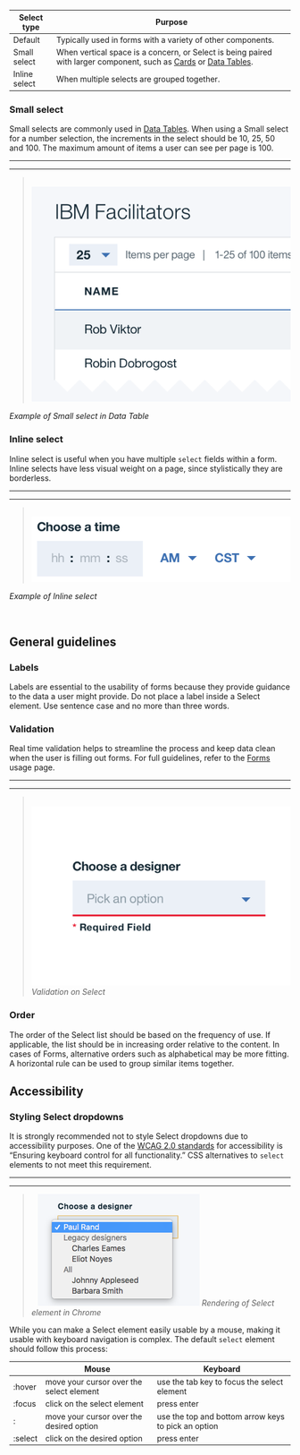| Select type      | Purpose                                                                                                                                                                                                                                                          |
|------------------|------------------------------------------------------------------------------------------------------------------------------------------------------------------------------------------------------------------------------------------------------------------|
| Default          | Typically used in forms with a variety of other components.                                                                                                                                                                                                                    |
| Small select        | When vertical space is a concern, or Select is being paired with larger component, such as [Cards](/components/cards) or [Data Tables](/components/data-table).                                                                                                                                                                                                                               |
| Inline select | When multiple selects are grouped together.                                                                                                                          |

### Small select
Small selects are commonly used in [Data Tables](/components/data-table). When using a Small select for a number selection, the increments in the select should be 10, 25, 50 and 100. The maximum amount of items a user can see per page is 100.

---
***
> 
![example of Small select in Data Table](images/select-usage-3.png)

_Example of Small select in Data Table_

### Inline select
Inline select is useful when you have multiple `select` fields within a form. Inline selects have less visual weight on a page, since stylistically they are borderless.

---
***
> 
![example of inline select](images/select-usage-4.png)

_Example of Inline select_

<br>

## General guidelines

### Labels

Labels are essential to the usability of forms because they provide guidance to the data a user might provide. Do not place a label inside a Select element. Use sentence case and no more than three words.

### Validation

Real time validation helps to streamline the process and keep data clean when the user is filling out forms. For full guidelines, refer to the [Forms](/components/form) usage page.

---
***
> 
![validation on select element](images/select-usage-1.png)
_Validation on Select_

### Order

The order of the Select list should be based on the frequency of use. If applicable, the list should be in increasing order relative to the content. In cases of Forms, alternative orders such as alphabetical may be more fitting. A horizontal rule can be used to group similar items together.



## Accessibility

### Styling Select dropdowns

It is strongly recommended not to style Select dropdowns due to accessibility purposes.
One of the <a href="https://www.w3.org/TR/WCAG20-TECHS/G202.html" target=blank>WCAG 2.0 standards</a> for accessibility is “Ensuring keyboard control for all functionality.” CSS alternatives to `select` elements to not meet this requirement.

---
***
> 
![Select element rendered in Chrome](images/select-usage-2.png)
_Rendering of Select element in Chrome_


While you can make a Select element easily usable by a mouse, making it usable with keyboard navigation is complex. The default `select` element should follow this process:

|         | Mouse                                    | Keyboard                                            |
|---------|------------------------------------------|-----------------------------------------------------|
| :hover  | move your cursor over the select element | use the tab key to focus the select element         |
| :focus  | click on the select element              | press enter                                         |
| :       | move your cursor over the desired option | use the top and bottom arrow keys to pick an option |
| :select | click on the desired option              | press enter                                         |
